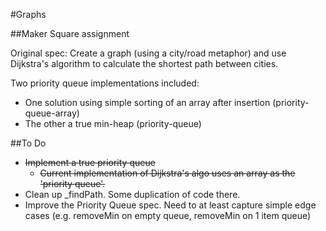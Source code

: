 #Graphs

##Maker Square assignment

Original spec: Create a graph (using a city/road metaphor) and use Dijkstra's algorithm to calculate the shortest path between cities.

Two priority queue implementations included:
  - One solution using simple sorting of an array after insertion (priority-queue-array)
  - The other a true min-heap (priority-queue)

##To Do
  - ~~Implement a true priority queue~~
    - ~~Current implementation of Dijkstra's algo uses an array as the 'priority queue'.~~
  - Clean up _findPath.  Some duplication of code there.
  - Improve the Priority Queue spec.  Need to at least capture simple edge cases (e.g. removeMin on empty queue, removeMin on 1 item queue)
